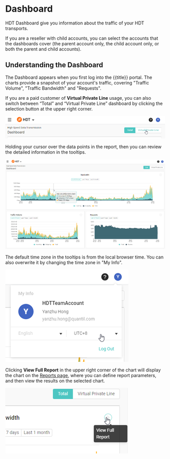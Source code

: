 # Dashboard

HDT Dashboard give you information about the traffic of your HDT transports.

If you are a reseller with child accounts, you can select the accounts that the dashboards cover (the parent account only, the child account only, or both the parent and child accounts).

## Understanding the Dashboard

The Dashboard appears when you first log into the {{title}} portal. The charts provide a snapshot of your account's traffic, covering "Traffic Volume", "Traffic Bandwidth" and "Requests".

If you are a paid customer of **Virtual Private Line** usage, you can also switch between “Total” and “Virtual Private Line” dashboard by clicking the selection button at the upper right corner.

![null](</docs/resources/images/dashboard/selectTotalOrVpl.png>)

Holding your cursor over the data points in the report, then you can review the detailed information in the tooltips. 

![null](</docs/resources/images/dashboard/dashboard.png>)

The default time zone in the tooltips is from the local browser time. You can also overwrite it by changing the time zone in "My Info".

![null](</docs/resources/images/dashboard/myInfo.png>)

Clicking **View Full Report** in the upper right corner of the chart will display the chart on the [Reports page](</docs/portal/reports.md>), where you can define report parameters, and then view the results on the selected chart.

![null](</docs/resources/images/dashboard/viewFullReport.png>)

